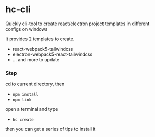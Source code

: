 # hc-cli
Quickly cli-tool to create react/electron project templates in different configs on windows

It provides 2 templates to create.

- react-webpack5-tailwindcss
- electron-webpack5-react-tailwindcss
- ... and more to update
### Step

cd to current directory, then
- `npm install`
- `npm link`

open a terminal and type

- `hc create`

then you can get a series of tips to install it

